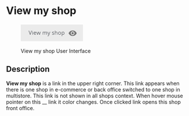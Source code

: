 # View my shop

<figure><img src="../../../.gitbook/assets/image (23) (1).png" alt=""><figcaption><p>View my shop User Interface</p></figcaption></figure>

## Description

**View my shop** is a link in the upper right corner. This link appears when there is one shop in e-commerce or back office switched to one shop in multistore. This link is not shown in all shops context. When hover mouse pointer on this __ link it color changes. Once clicked link opens this shop front office.
